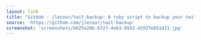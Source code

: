 ```yaml
---
layout: link
title: "GitHub - jlecour/twit-backup: A ruby script to backup your twitter timeline"
source: 'https://github.com/jlecour/twit-backup'
screenshot: 'screenshots/b625e20b-6727-4eb3-8932-42937e651d11.jpg'
---
```


